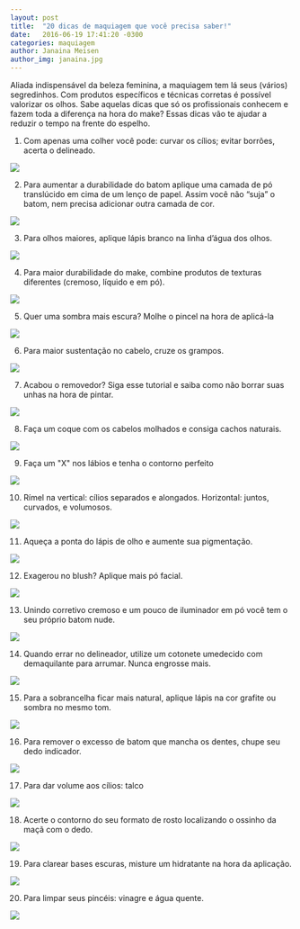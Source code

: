 ```yaml
---
layout: post
title:  "20 dicas de maquiagem que você precisa saber!"
date:   2016-06-19 17:41:20 -0300
categories: maquiagem
author: Janaina Meisen
author_img: janaina.jpg
---
```


Aliada indispensável da beleza feminina, a maquiagem tem lá seus (vários) segredinhos. Com produtos específicos e técnicas corretas é possível valorizar os olhos. Sabe aquelas dicas que só os profissionais conhecem e fazem toda a diferença na hora do make? Essas dicas vão te ajudar a reduzir o tempo na frente do espelho.

1. Com apenas uma colher você pode: curvar os cílios; evitar borrões, acerta o delineado.

![](http://www.alessandrostein.com/blog-fashion-hug/images/posts/jana%201.png)

2. Para aumentar a durabilidade do batom aplique uma camada de pó translúcido em cima de um lenço de papel. Assim você não “suja” o batom, nem precisa adicionar outra camada de cor.

![](http://www.alessandrostein.com/blog-fashion-hug/images/posts/jana2.png)

3. Para olhos maiores, aplique lápis branco na linha d’água dos olhos.

![](http://www.alessandrostein.com/blog-fashion-hug/images/posts/jana3.png)

4. Para maior durabilidade do make, combine produtos de texturas diferentes (cremoso, líquido e em pó).

![](http://www.alessandrostein.com/blog-fashion-hug/images/posts/jana4.png)

5. Quer uma sombra mais escura? Molhe o pincel na hora de aplicá-la

![](http://www.alessandrostein.com/blog-fashion-hug/images/posts/jana5.png)

6. Para maior sustentação no cabelo, cruze os grampos.

![](http://www.alessandrostein.com/blog-fashion-hug/images/posts/jana6.png)

7. Acabou o removedor? Siga esse tutorial e saiba como não borrar suas unhas na hora de pintar.

![](http://www.alessandrostein.com/blog-fashion-hug/images/posts/jana7.png)

8. Faça um coque com os cabelos molhados e consiga cachos naturais.

![](http://www.alessandrostein.com/blog-fashion-hug/images/posts/jana8.png)

9. Faça um "X" nos lábios e tenha o contorno perfeito

![](http://www.alessandrostein.com/blog-fashion-hug/images/posts/jana9.png)

10. Rímel na vertical: cílios separados e alongados. Horizontal: juntos, curvados, e volumosos. 

![](http://www.alessandrostein.com/blog-fashion-hug/images/posts/jana10.png)

11. Aqueça a ponta do lápis de olho e aumente sua pigmentação.

![](http://www.alessandrostein.com/blog-fashion-hug/images/posts/jana11.png)

12. Exagerou no blush? Aplique mais pó facial.

![](http://www.alessandrostein.com/blog-fashion-hug/images/posts/jana12.png)

13. Unindo corretivo cremoso e um pouco de iluminador em pó você tem o seu próprio batom nude.

![](http://www.alessandrostein.com/blog-fashion-hug/images/posts/jana13.png)

14. Quando errar no delineador, utilize um cotonete umedecido com demaquilante para arrumar. Nunca engrosse mais. 

![](http://www.alessandrostein.com/blog-fashion-hug/images/posts/jana14.png)

15. Para a sobrancelha ficar mais natural, aplique lápis na cor grafite ou sombra no mesmo tom.

![](http://www.alessandrostein.com/blog-fashion-hug/images/posts/jana15.png)

16. Para remover o excesso de batom que mancha os dentes, chupe seu dedo indicador.

![](http://www.alessandrostein.com/blog-fashion-hug/images/posts/jana16.png)

17. Para dar volume aos cílios: talco

![](http://www.alessandrostein.com/blog-fashion-hug/images/posts/jana17.png)

18. Acerte o contorno do seu formato de rosto localizando o ossinho da maçã com o dedo.

![](http://www.alessandrostein.com/blog-fashion-hug/images/posts/jana18.png)

19. Para clarear bases escuras, misture um hidratante na hora da aplicação.

![](http://www.alessandrostein.com/blog-fashion-hug/images/posts/jana19.png)

20. Para limpar seus pincéis: vinagre e água quente.

![](http://www.alessandrostein.com/blog-fashion-hug/images/posts/jana20.png)



